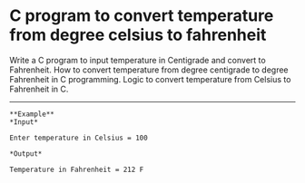 # C program to convert temperature from degree celsius to fahrenheit
Write a C program to input temperature in Centigrade and convert to Fahrenheit. How to convert temperature from degree centigrade to degree Fahrenheit in C programming. Logic to convert temperature from Celsius to Fahrenheit in C.

____________________


```
**Example**
*Input*

Enter temperature in Celsius = 100

*Output*

Temperature in Fahrenheit = 212 F
```
